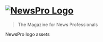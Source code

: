 # [![NewsPro Logo](http://www.crainsnewspro.com/assets/newspro/img/touch-icon-57x57.png 'NewsPro Logo')](http://www.crainsnewspro.com/)

> The Magazine for News Professionals

NewsPro logo assets